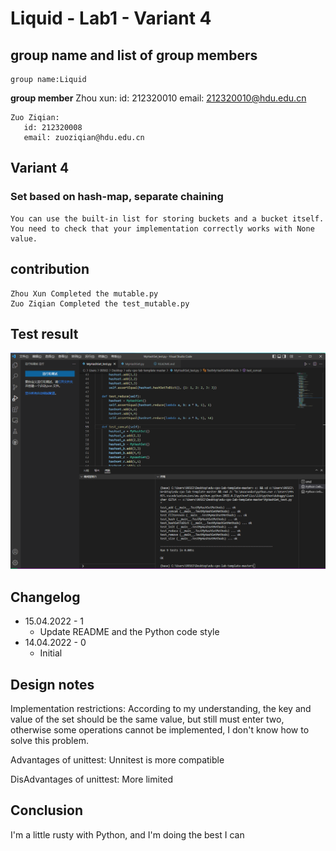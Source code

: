 # Liquid - Lab1 - Variant 4

## group name and list of group members

    group name:Liquid
  **group member**
    Zhou xun:
      id: 212320010
       email: 212320010@hdu.edu.cn
       
    Zuo Ziqian:
       id: 212320008
       email: zuoziqian@hdu.edu.cn

## Variant 4

### Set based on hash-map, separate chaining

    You can use the built-in list for storing buckets and a bucket itself. 
    You need to check that your implementation correctly works with None value.

## contribution

    Zhou Xun Completed the mutable.py
    Zuo Ziqian Completed the test_mutable.py

## Test result

![Image](https://github.com/Zetazzq/edu-cpo-lab1-template/blob/main/MyHashSet_test.png)

## Changelog

  - 15.04.2022 - 1
    - Update README and the Python code style
  - 14.04.2022 - 0
    - Initial

## Design notes

  Implementation restrictions:
  According to my understanding, the key and value of the set should be the same value, but still must enter two, 
  otherwise some operations cannot be implemented, I don't know how to solve this problem.

  Advantages of unittest:
  Unnitest is more compatible

  DisAdvantages of unittest:
  More limited

## Conclusion

  I'm a little rusty with Python, and I'm doing the best I can
